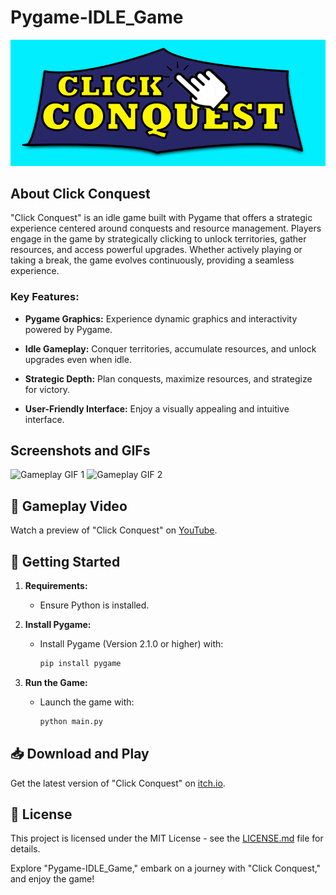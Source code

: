 # Pygame-IDLE_Game

![Click Conquest Logo](https://github.com/mivan50/pygame-IDLE-Clicker/blob/main/images/win%20cropped.png?raw=true)

## About Click Conquest

"Click Conquest" is an idle game built with Pygame that offers a strategic experience centered around conquests and resource management. Players engage in the game by strategically clicking to unlock territories, gather resources, and access powerful upgrades. Whether actively playing or taking a break, the game evolves continuously, providing a seamless experience.

### Key Features:

- **Pygame Graphics:** Experience dynamic graphics and interactivity powered by Pygame.
  
- **Idle Gameplay:** Conquer territories, accumulate resources, and unlock upgrades even when idle.
  
- **Strategic Depth:** Plan conquests, maximize resources, and strategize for victory.
  
- **User-Friendly Interface:** Enjoy a visually appealing and intuitive interface.

## Screenshots and GIFs

![Gameplay GIF 1](https://media.giphy.com/media/v1.Y2lkPTc5MGI3NjExaTBmZG4xOGljMXNqd3g2aTJleXJ6OGRvNWljMTlyZTh4c3VyZDcyOCZlcD12MV9pbnRlcm5hbF9naWZfYnlfaWQmY3Q9Zw/tHM6qckupweiy7gZKl/giphy-downsized-large.gif)
![Gameplay GIF 2](https://media.giphy.com/media/v1.Y2lkPTc5MGI3NjExbnV2d2sxbGNva3gwam9vcmx0eHU3NzhxZGRwcXk5cTd3eDgwcmhhZyZlcD12MV9pbnRlcm5hbF9naWZfYnlfaWQmY3Q9Zw/ADGmJh9qdSndLFq0ME/giphy-downsized-large.gif)

## 🎥 Gameplay Video

Watch a preview of "Click Conquest" on [YouTube](https://youtu.be/53RVJRJvhkU).

## 🚀 Getting Started

1. **Requirements:**
   - Ensure Python is installed.

2. **Install Pygame:**
   - Install Pygame (Version 2.1.0 or higher) with:

     ```bash
     pip install pygame
     ```

3. **Run the Game:**
   - Launch the game with:

     ```bash
     python main.py
     ```

## 📥 Download and Play

Get the latest version of "Click Conquest" on [itch.io](https://elevens.itch.io/click-conquest).

## 📝 License

This project is licensed under the MIT License - see the [LICENSE.md](LICENSE.md) file for details.

Explore "Pygame-IDLE_Game," embark on a journey with "Click Conquest," and enjoy the game!
